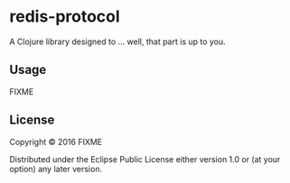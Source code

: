 # redis-protocol

A Clojure library designed to ... well, that part is up to you.

## Usage


FIXME

## License

Copyright © 2016 FIXME

Distributed under the Eclipse Public License either version 1.0 or (at
your option) any later version.
